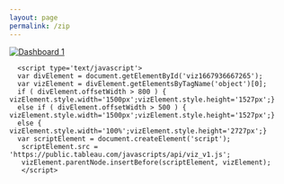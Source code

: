 ```yaml
---
layout: page
permalink: /zip
---
```


<head>
    <title>My GitHub Pages Site</title>
    <!-- <link href="https://cdn.jsdelivr.net/npm/bootstrap@5.2.2/dist/css/bootstrap.min.css" rel="stylesheet" integrity="sha384-Zenh87qX5JnK2Jl0vWa8Ck2rdkQ2Bzep5IDxbcnCeuOxjzrPF/et3URy9Bv1WTRi" crossorigin="anonymous"> -->
  
</head>
<body>

  <div class='tableauPlaceholder' id='viz1667936667265' style='position: relative'><noscript><a href='#'><img alt='Dashboard 1 ' src='https:&#47;&#47;public.tableau.com&#47;static&#47;images&#47;Re&#47;RealEstate_10302022&#47;Dashboard1&#47;1_rss.png' style='border: none' /></a></noscript>
    <object class='tableauViz'  style='display:none;'>
      <param name='host_url' value='https%3A%2F%2Fpublic.tableau.com%2F' /> 
      <param name='embed_code_version' value='3' /> <param name='site_root' value='' />
      <param name='name' value='RealEstate_10302022&#47;Dashboard1' />
      <param name='tabs' value='no' />
      <param name='toolbar' value='no' />
      <param name='static_image' value='https:&#47;&#47;public.tableau.com&#47;static&#47;images&#47;Re&#47;RealEstate_10302022&#47;Dashboard1&#47;1.png' /> 
      <param name='animate_transition' value='yes' />
      <param name='display_static_image' value='yes' />
      <param name='display_spinner' value='yes' />
      <param name='display_overlay' value='yes' />
      <param name='display_count' value='yes' />
      <param name='language' value='en-US' /></object></div>
      <param name='tooltip' value='yes' />
      <param name='showShareOptions' value='false' />
      <param name='dataDetails' value='no' />

      <script type='text/javascript'>                    
      var divElement = document.getElementById('viz1667936667265');                    
      var vizElement = divElement.getElementsByTagName('object')[0];                    
      if ( divElement.offsetWidth > 800 ) { vizElement.style.width='1500px';vizElement.style.height='1527px';} 
      else if ( divElement.offsetWidth > 500 ) { vizElement.style.width='1500px';vizElement.style.height='1527px';} 
      else { vizElement.style.width='100%';vizElement.style.height='2727px';}                     
      var scriptElement = document.createElement('script');                   
       scriptElement.src = 'https://public.tableau.com/javascripts/api/viz_v1.js';                    
       vizElement.parentNode.insertBefore(scriptElement, vizElement);                
       </script>  

</body>
